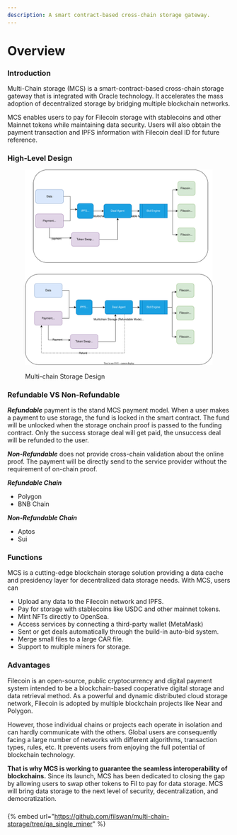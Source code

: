 ```yaml
---
description: A smart contract-based cross-chain storage gateway.
---
```


# Overview

### **Introduction**

Multi-Chain storage (MCS) is a smart-contract-based cross-chain storage gateway that is integrated with Oracle technology. It accelerates the mass adoption of decentralized storage by bridging multiple blockchain networks.

MCS enables users to pay for Filecoin storage with stablecoins and other Mainnet tokens while maintaining data security. Users will also obtain the payment transaction and IPFS information with Filecoin deal ID for future reference.

### High-Level Design

<figure><img src="../../.gitbook/assets/Filswan Deal Process-MCS.drawio.svg" alt=""><figcaption><p>Multi-chain Storage Design</p></figcaption></figure>

### Refundable VS Non-Refundable

_**Refundable**_ payment is the stand MCS payment model. When a user makes a payment to use storage, the fund is locked in the smart contract. The fund will be unlocked when the storage onchain proof is passed to the funding contract. Only the success storage deal will get paid, the unsuccess deal will be refunded to the user.

_**Non-Refundable**_ does not provide cross-chain validation about the online proof. The payment will be directly send to the service provider without the requirement of on-chain proof.

_**Refundable Chain**_

* Polygon
* BNB Chain

_**Non-Refundable Chain**_

* Aptos
* Sui

### **Functions**

MCS is a cutting-edge blockchain storage solution providing a data cache and presidency layer for decentralized data storage needs. With MCS, users can&#x20;

* Upload any data to the Filecoin network and IPFS.
* Pay for storage with stablecoins like USDC and other mainnet tokens.
* Mint NFTs directly to OpenSea.
* Access services by connecting a third-party wallet (MetaMask)
* Sent or get deals automatically through the build-in auto-bid system.
* Merge small files to a large CAR file.
* Support to multiple miners for storage.

### **Advantages**

Filecoin is an open-source, public cryptocurrency and digital payment system intended to be a blockchain-based cooperative digital storage and data retrieval method. As a powerful and dynamic distributed cloud storage network, Filecoin is adopted by multiple blockchain projects like Near and Polygon.

However, those individual chains or projects each operate in isolation and can hardly communicate with the others. Global users are consequently facing a large number of networks with different algorithms, transaction types, rules, etc. It prevents users from enjoying the full potential of blockchain technology.

**That is why MCS is working to guarantee the seamless interoperability of blockchains.** Since its launch, MCS has been dedicated to closing the gap by allowing users to swap other tokens to Fil to pay for data storage. MCS will bring data storage to the next level of security, decentralization, and democratization.

###

{% embed url="https://github.com/filswan/multi-chain-storage/tree/qa_single_miner" %}
